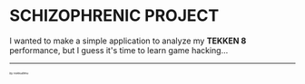 <h1>SCHIZOPHRENIC PROJECT</h1>
I wanted to make a simple application to analyze my <b>TEKKEN 8</b> performance, but I guess it's time to learn game hacking...
<hr> 
<i style="font-size:5px">by nokkudimu</i>